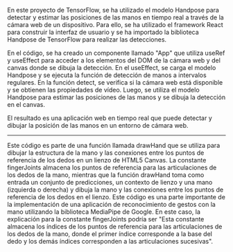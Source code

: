 En este proyecto de TensorFlow, se ha utilizado el modelo Handpose para detectar y estimar las posiciones de las manos en tiempo real a través de la cámara web de un dispositivo. Para ello, se ha utilizado el framework React para construir la interfaz de usuario y se ha importado la biblioteca Handpose de TensorFlow para realizar las detecciones.

En el código, se ha creado un componente llamado "App" que utiliza useRef y useEffect para acceder a los elementos del DOM de la cámara web y del canvas donde se dibuja la detección. En el useEffect, se carga el modelo Handpose y se ejecuta la función de detección de manos a intervalos regulares. En la función detect, se verifica si la cámara web está disponible y se obtienen las propiedades de vídeo. Luego, se utiliza el modelo Handpose para estimar las posiciones de las manos y se dibuja la detección en el canvas.

El resultado es una aplicación web en tiempo real que puede detectar y dibujar la posición de las manos en un entorno de cámara web.

-------------------------------------------------------------------------------------------------------------------------

Este código es parte de una función llamada drawHand que se utiliza para dibujar la estructura de la mano y las conexiones entre los puntos de referencia de los dedos en un lienzo de HTML5 Canvas. La constante fingerJoints almacena los puntos de referencia para las articulaciones de los dedos de la mano, mientras que la función drawHand toma como entrada un conjunto de predicciones, un contexto de lienzo y una mano (izquierda o derecha) y dibuja la mano y las conexiones entre los puntos de referencia de los dedos en el lienzo. Este código es una parte importante de la implementación de una aplicación de reconocimiento de gestos con la mano utilizando la biblioteca MediaPipe de Google. En este caso, la explicación para la constante fingerJoints podría ser "Esta constante almacena los índices de los puntos de referencia para las articulaciones de los dedos de la mano, donde el primer índice corresponde a la base del dedo y los demás índices corresponden a las articulaciones sucesivas".